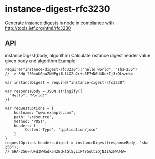 instance-digest-rfc3230
=======================

Generate instance digests in node in compliance with http://tools.ietf.org/html/rfc3230

## API

instanceDigest(body, algorithm)
Calculate instance digest header value given body and algorithm
Example:
```
require("instance-digest-rfc3230")("hello world", "sha-256")
// -> SHA-256=uU0nuZNNPgilLlLX2n2r+sSE7+N6U4DukIj3rOLvzek=
```

```
var instanceDigest = require("instance-digest-rfc3230")

var responseBody = JSON.stringify({
  "Hello": "World!"
})

var requestOptions = {
    hostname: "www.example.com",
    path: '/resource',
    method: 'POST',
    headers: {
        'Content-Type': 'application/json'
    }
}
requestOptions.headers.digest = instanceDigest(responseBody, "sha-256");
// SHA-256=nU+dINWadk54ZEcHlGl5yLiF4r5oUtiOjNJiAzkWU4A=

```
